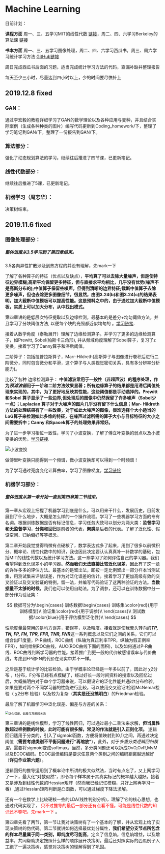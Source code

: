 # Machine Learning

目前计划：

**课程方面** 周一、三、五学习MIT的线性代数 [链接]( https://www.bilibili.com/video/av46288016?p=2 )，周二、四、六学习Berkeley的算法课 [链接]( https://www.youtube.com/watch?v=f7fri6FsvvQ )

**书本方面** 周一、三、五学习图像处理，周二、四、六学习西瓜书，周三、周六学习统计学习方法  [GitHub链接](https://github.com/fengdu78/lihang-code) 

周日完成西瓜书后面的习题，适当完成统计学习方法的代码，查漏补缺并整理报告

每天至少三小时，尽量达到四小时以上，少的时间要尽快补上
		
		
## 2019.12.8 fixed

### GAN：

通过李宏毅的教程详细学习了GAN的数学理论以及各种应用与变种，并且结合实际案例（生成各种种类的图片）编写代码更新到Coding_homework/下，整理了学习笔记到GAN/下，整理了一份报告到GAN/下。

### 算法部分：

强化了动态规划算法的学习，继续往后推进了四节课，已更新笔记。



### 线性代数部分：

继续往后推进了5课，已更新笔记。



### 机器学习（周志华）：

决策树结束。



## 2019.11.6 fixed

###  图像处理部分：
##### 整体进度从3.5学习到了第四章结束。

3.5各向异性扩散涉及到热方程的并没有理解，先mark一下

了解了各种算子的特征（优点以及缺点），**平均算了可以去除大量噪声，但是使特征边界模糊;高斯平均保留更多特征，但与直接求平均相比，几乎没有优势(噪声不是高斯分布的);中值算子保留些噪声，但得到清晰的边界特征;截断中值算子去除更多噪声，但也去除更多图像细节。很显然，由图3.24(b)和图3.24(c)的结果表明，加大截断中值模板可以提高性能。这是预料之中的，由于通过加大截断中值模板，实质上可以加大分布，从中找出模式。**

第四章讲的是低层次特征提取以及边缘检测。最基本的是差分+均匀阈值方法。并且学习了分块阈值方法, 以便每个块的光照都近似均匀的 。[学习链接]( https://blog.csdn.net/kk55guang2/article/details/78475414 ).

接着从数学角度（泰勒展开）理解了边缘检测算子。并学习了更多的边缘检测算子，如Prewitt,  Sobel(帕斯卡三角形), 并从频域角度理解了Sobel算子，复习了z变换。接着学习了Canny算子和滞后阈值。

二阶算子：包括拉普拉斯算子，Marr-Hildreth(高斯算子与图像进行卷积后进行二阶微分，同时包含微分和平滑，这个算子与人类视觉密切关系，具有多分辨率分析能力)。

比较了各种 边缘检测算子： **中值滤波常用于一般性（非超声波）的程序处理，作为*预滤波器*用于一阶和二阶方法效果显著；所有边缘算子的结果都是用滞后阈值处理来实现的，其中，为了更好地反映其性能，这些阈值都是手动选择的。Prewitt 和Sobel 算子显示了一些边界,但处理后的图像中仍然保留了许多噪声（Sobel少一点）；Laplacian 算子对于大噪声的图片几乎没有留下什么信息；Mar- Hildreth方法的处理结果有了一些改善，对于如此大噪声的图像，很难选择个大小适当的LoG算子来检测如此多维的特征，在噪声过滤所需的算子大小与目标特征的大小之间需要折中；Canny 和Spacek算子的处理效果非常好。**

为了进一步学习相位一致性，学习了小波变换，了解了傅立叶变换的弱点以及小波变换的优势。[学习链接](https://www.cnblogs.com/jfdwd/p/9249850.html).

![小波变换](https://img-blog.csdn.net/20160705113512598)

做傅里叶变换只能得到一个频谱，做小波变换却可以得到一个时频谱！

为了学习通过亮度变化计算曲率，学习了图像梯度。[学习链接](https://blog.csdn.net/saltriver/article/details/78987096)



### 机器学习部分：

##### 整体进度从第一章开始一直到第四章第二节结束。

第一章从宏观上把握了机器学习到底是什么，可以用来干什么，发展历史，目前发展到了什么地步，大概是怎么样的一个操作流程。学习了一些机器学习方面的专有名词。根据训练数据是否有标记信息，学习任务大致可以划分为两大类：**监督学习和无监督学习**，**分类和回归**是前者的代表，**聚类**是后者的代表。了解了泛化性、假设空间、归纳偏好等等概念。

第二章开始我觉觉得稍微有点硬核了，数学表达式多了起来，用到了很多以前微积分、概率论、线性代数中的知识，我也因此决定要认认真真补一补数学的基础，包括MIT的线性代数以及统计学习方法。这一章学习了如何评估自己的学习器。我们希望得到泛化误差小的学习器。**然而我们无法直接比较泛化误差**，因此有了这一章的许许多多的评估方法。最基本的是留出法，即按一定比例留出一部分样本当测试集，用测试集来评估误差，作为对泛化误差的估计。接着学习了更加高级有效的交叉验证以及交叉验证的特例，留一法，并编写代码验证了这两种验证的方法。**当数据量不太够的时候**，我们也可以使用自助法。为了调参，还可以在训练数据中分一部分作为验证集：


$$
数据可分为\begin{cases}
训练数据\begin{cases}
训练集:\color{red}{用于训练模型}\\
验证集:\color{red}{用于调参}\\
\end{cases}\\
测试数据:\color{blue}{用于评估模型泛化性}\\
\end{cases}
$$


性能度量最常用的是均方误差，错误率，以及精度。接着就是使我晕头转向的***TP, TN, FP, FN, TPR, FPR, TNR, FNR***这一系列概念以及它们之间的关系，它们可以组合出F1度量，P-R曲线，ROC曲线（纵轴为真正利率TPR，纵轴为假正例率FPR），如何绘制ROC曲线，AUC(ROC曲线下面的面积)，以及如何通过P-R曲线、ROC曲线判断学习器的性能。接着推广到更一般的代价敏感错误率与代价曲线，考虑到FP和FN的代价在现实中并不一样。

之后是基于统计学的比较检验。由于学概率论已经是一年多以前了，因此对 χ2分布 ，t分布，F分布已经有点模糊了，经过好长一段时间资料的搜索以及回忆过后，大概搞明白对于单个学习器来说，可以假设它的泛化性能并通过t分布检验。如果是要对两个不同学习器的性能进行比较，可以使用交叉验证t检验McNemar检验（ χ2分布 检验）以及较为复杂（**其实是还没搞明白**）的Friedman检验。

最后了解了机器学习中泛化误差、偏差与方差的关系：

<img src="https://img-blog.csdn.net/20170607091627872?watermark/2/text/aHR0cDovL2Jsb2cuY3Nkbi5uZXQvenhkMTc1NDc3MTQ2NQ==/font/5a6L5L2T/fontsize/400/fill/I0JBQkFCMA==/dissolve/70/gravity/Center" alt="泛化误差、偏差与方差的关系" style="zoom:67%;" />

第三章讲的是线性模型，学习了线性回归，可以通过最小二乘法来求解，**但当属性数超过样例数的时候，此时可能有很多解，常见的作法就是引入正则化项。** 逻辑回归适用于分类的，引入了sigmoid函数，方便将值映射到(0,1)之间，再通过决定阈值（**需要考虑类别不平衡问题进行“再缩放”**），此外，对于*多重分类逻辑回归模型*，需要将sigmoid变成softmax。当然，多分类问题还可以拆成OvO,OvR,MvM以及ECOC编码。ECOC最佳编码是要求任意两个类别之间的编码距离越远越好（**详见作业第六题**）。

逻辑回归的推导运用到了概率论中所讲的极大似然法，当时有点忘了，又上网学习了一下，最大化”对数似然“，即令每个样本属于其真实标记的概率越大越好。接着又是涉及到线性代数的Hessian矩阵（然而我已经记忆模糊，只好上网再学习一番）,通过Hessian矩阵判断是凸函数，可以通过梯度下降法求解。

还有一个在数学上比较硬核一些的LDA(线性判别分析)，理解了它的核心思想，也通过代码实现了， <font color=#FF0000 >只不过推导的最后一部分还有点看不懂，可能是线性代数的知识还不够吧，先mark一下</font> 。



第四章先看了两节，第一节让我对决策树有了一个基本的了解，并从宏观上给了实现决策树的伪代码。第二节就讲如何选择最优划分属性，**我们希望分支节点所包含的样本尽量属于同一类别，即纯度尽可能高**。定义了信息熵，信息熵增益，以及增益率，共同帮助决定按照什么样的顺序展开决策树。最后还对照实际的西瓜例子人工跑了一遍决策树，感觉对决策树的理解得到了巩固。

